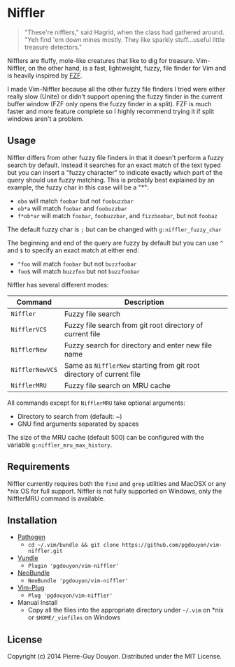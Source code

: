 Niffler
=======

> "These're nifflers," said Hagrid, when the class had gathered around.  "Yeh
> find 'em down mines mostly.  They like sparkly stuff...useful little
> treasure detectors."

Nifflers are fluffy, mole-like creatures that like to dig for treasure.
Vim-Niffler, on the other hand, is a fast, lightweight, fuzzy, file finder for
Vim and is heavily inspired by [FZF][].

I made Vim-Niffler because all the other fuzzy file finders I tried were either
really slow (Unite) or didn't support opening the fuzzy finder in the current
buffer window (FZF only opens the fuzzy finder in a split).  FZF is much faster
and more feature complete so I highly recommend trying it if split windows
aren't a problem.


Usage
-----

Niffler differs from other fuzzy file finders in that it doesn't perform a fuzzy
search by default.  Instead it searches for an exact match of the text typed but
you can insert a "fuzzy character" to indicate exactly which part of the query
should use fuzzy matching.  This is probably best explained by an example, the
fuzzy char in this case will be a "\*":

* `oba` will match `foobar` but not `foobuzzbar`
* `ob*a` will match `foobar` and `foobuzzbar`
* `f*ob*ar` will match `foobar`, `foobuzzbar`, and `fizzboobar`, but not `foobaz`

The default fuzzy char is `;` but can be changed with `g:niffler_fuzzy_char`

The beginning and end of the query are fuzzy by default but you can use `^` and
`$` to specify an exact match at either end:

* `^foo` will match `foobar` but not `buzzfoobar`
* `foo$` will match `buzzfoo` but not `buzzfoobar`


Niffler has several different modes:

| Command         | Description                                                           |
| --------------- | --------------------------------------------------------------------- |
| `Niffler`       | Fuzzy file search                                                     |
| `NifflerVCS`    | Fuzzy file search from git root directory of current file             |
| `NifflerNew`    | Fuzzy search for directory and enter new file name                    |
| `NifflerNewVCS` | Same as `NifflerNew` starting from git root directory of current file |
| `NifflerMRU`    | Fuzzy file search on MRU cache                                        |

All commands except for `NifflerMRU` take optional arguments:

* Directory to search from (default: ~)
* GNU find arguments separated by spaces

The size of the MRU cache (default 500) can be configured with the variable
`g:niffler_mru_max_history`.


Requirements
------------

Niffler currently requires both the `find` and `grep` utilities and MacOSX or
any \*nix OS for full support.  Niffler is not fully supported on Windows, only
the NifflerMRU command is available.


Installation
------------

* [Pathogen][]
    * `cd ~/.vim/bundle && git clone https://github.com/pgdouyon/vim-niffler.git`
* [Vundle][]
    * `Plugin 'pgdouyon/vim-niffler'`
* [NeoBundle][]
    * `NeoBundle 'pgdouyon/vim-niffler'`
* [Vim-Plug][]
    * `Plug 'pgdouyon/vim-niffler'`
* Manual Install
    * Copy all the files into the appropriate directory under `~/.vim` on \*nix or
      `$HOME/_vimfiles` on Windows


License
-------

Copyright (c) 2014 Pierre-Guy Douyon.  Distributed under the MIT License.


[FZF]: https://github.com/junegunn/fzf
[Pathogen]: https://github.com/tpope/vim-pathogen
[Vundle]: https://github.com/gmarik/Vundle.vim
[NeoBundle]: https://github.com/Shougo/neobundle.vim
[Vim-Plug]: https://github.com/junegunn/vim-plug
